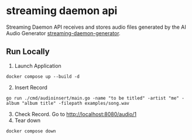# streaming daemon api
Streaming Daemon API receives and stores audio files generated by the AI Audio Generator [streaming-daemon-generator](https://github.com/jeremyKisner/streaming-daemon-generator).

## Run Locally
1. Launch Application
```
docker compose up --build -d
```
2. Insert Record
```
go run ./cmd/audioinsert/main.go -name "to be titled" -artist "me" -album "album title" -filepath examples/song.wav
```
3. Check Record. Go to [http://localhost:8080/audio/1](http://localhost:8080/audio/1)
4. Tear down
```
docker compose down
```

